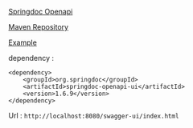 [Springdoc Openapi](https://springdoc.org/)

[Maven Repository](https://mvnrepository.com/artifact/org.springdoc/springdoc-openapi-ui)

[Example](http://158.101.191.70:8081/swagger-ui/4.11.1/index.html)

dependency : 

    <dependency>
        <groupId>org.springdoc</groupId>
        <artifactId>springdoc-openapi-ui</artifactId>
        <version>1.6.9</version>
    </dependency>

Url : `http://localhost:8080/swagger-ui/index.html`